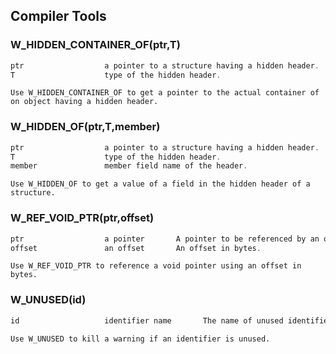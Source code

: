 ## Compiler Tools
    
### W_HIDDEN_CONTAINER_OF(ptr,T)
```C
ptr                  a pointer to a structure having a hidden header.
T                    type of the hidden header.
```
    Use W_HIDDEN_CONTAINER_OF to get a pointer to the actual container of on object having a hidden header.
    
### W_HIDDEN_OF(ptr,T,member)
```C
ptr                  a pointer to a structure having a hidden header.
T                    type of the hidden header.
member               member field name of the header.
```
    Use W_HIDDEN_OF to get a value of a field in the hidden header of a structure.
    
### W_REF_VOID_PTR(ptr,offset)
```C
ptr                  a pointer       A pointer to be referenced by an offset.
offset               an offset       An offset in bytes.
```
    Use W_REF_VOID_PTR to reference a void pointer using an offset in bytes.
    
### W_UNUSED(id)
```C
id                   identifier name       The name of unused identifier.
```
    Use W_UNUSED to kill a warning if an identifier is unused.
